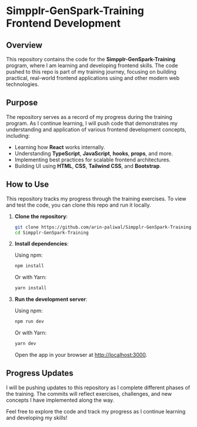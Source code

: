 # Simpplr-GenSpark-Training Frontend Development

## Overview

This repository contains the code for the **Simpplr-GenSpark-Training** program, where I am learning and developing frontend skills. The code pushed to this repo is part of my training journey, focusing on building practical, real-world frontend applications using and other modern web technologies.

## Purpose

The repository serves as a record of my progress during the training program. As I continue learning, I will push code that demonstrates my understanding and application of various frontend development concepts, including:

- Learning how **React** works internally.
- Understanding **TypeScript**, **JavaScript**, **hooks**, **props**, and more.
- Implementing best practices for scalable frontend architectures.
- Building UI using **HTML**, **CSS**, **Tailwind CSS**, and **Bootstrap**.

## How to Use

This repository tracks my progress through the training exercises. To view and test the code, you can clone this repo and run it locally.

1. **Clone the repository**:

   ```bash
   git clone https://github.com/arin-paliwal/Simpplr-GenSpark-Training.git
   cd Simpplr-GenSpark-Training
   ```

2. **Install dependencies**:

   Using npm:

   ```bash
   npm install
   ```

   Or with Yarn:

   ```bash
   yarn install
   ```

3. **Run the development server**:

   Using npm:

   ```bash
   npm run dev
   ```

   Or with Yarn:

   ```bash
   yarn dev
   ```

   Open the app in your browser at [http://localhost:3000](http://localhost:3000).

## Progress Updates

I will be pushing updates to this repository as I complete different phases of the training. The commits will reflect exercises, challenges, and new concepts I have implemented along the way.

Feel free to explore the code and track my progress as I continue learning and developing my skills!
